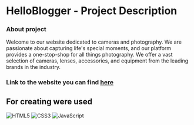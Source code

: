 # HelloBlogger - Project Description <br>

### About project<br/>

Welcome to our website dedicated to cameras and photography. We are passionate about capturing life's special moments, and our platform provides a one-stop-shop for all things photography. We offer a vast selection of cameras, lenses, accessories, and equipment from the leading brands in the industry.<br/>

### Link to the website you can find [here](https://github.com/PAZIUK#-websites)<br/>

## For creating were used <br/>

![HTML5](https://img.shields.io/badge/-HTML5-ffffff?style=for-the-badge&logo=html5)
![CSS3](https://img.shields.io/badge/-CSS3-264de4?style=for-the-badge&logo=css3)
![JavaScript](https://img.shields.io/badge/-JavaScript-ffffff?style=for-the-badge&logo=javascript)
